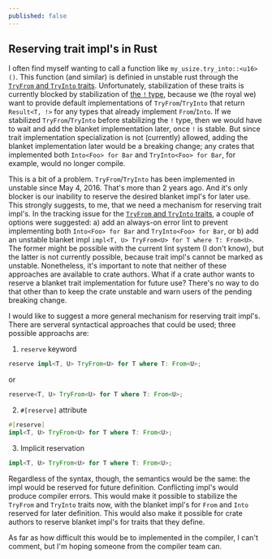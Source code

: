 ```yaml
---
published: false
---
```

## Reserving trait impl's in Rust

I often find myself wanting to call a function like `my_usize.try_into::<u16>()`. This function (and similar) is definied in unstable rust through the [`TryFrom` and `TryInto` traits](https://github.com/rust-lang/rust/issues/33417). Unfortunately, stabilization of these traits is currently blocked by stabilization of [the `!` type](https://github.com/rust-lang/rust/issues/35121), because we (the royal we) want to provide default implementations of `TryFrom`/`TryInto` that return `Result<T, !>` for any types that already implement `From`/`Into`. If we stabilized `TryFrom`/`TryInto` before stabilizing the `!` type, then we would have to wait and add the blanket implementation later, once `!` is stable. But since trait implementation specialization is not (currently) allowed, adding the blanket implementation later would be a breaking change; any crates that implemented both `Into<Foo> for Bar` and `TryInto<Foo> for Bar`, for example, would no longer compile.

This is a bit of a problem. `TryFrom`/`TryInto` has been implemented in unstable since May 4, 2016. That's more than 2 years ago. And it's only blocker is our inability to reserve the desired blanket impl's for later use. This strongly suggests, to me, that we need a mechanism for reserving trait impl's. In the tracking issue for the [`TryFrom` and `TryInto` traits](https://github.com/rust-lang/rust/issues/33417), a couple of options were suggested: a) add an always-on error lint to prevent implementing both `Into<Foo> for Bar` and `TryInto<Foo> for Bar`, or b) add an unstable blanket impl `impl<T, U> TryFrom<U> for T where T: From<U>`. The former might be possible with the current lint system (I don't know), but the latter is not currently possible, because trait impl's cannot be marked as unstable. Nonetheless, it's important to note that neither of these approaches are available to crate authors. What if a crate author wants to reserve a blanket trait implementation for future use? There's no way to do that other than to keep the crate unstable and warn users of the pending breaking change.

I would like to suggest a more general mechanism for reserving trait impl's. There are serveral syntactical approaches that could be used; three possible approachs are:

1) `reserve` keyword

```rust
reserve impl<T, U> TryFrom<U> for T where T: From<U>;
```

or 

```rust
reserve<T, U> TryFrom<U> for T where T: From<U>;
```

2) `#[reserve]` attribute

```rust
#[reserve]
impl<T, U> TryFrom<U> for T where T: From<U>;
```

3) Implicit reservation

```rust
impl<T, U> TryFrom<U> for T where T: From<U>;
```

Regardless of the syntax, though, the semantics would be the same: the impl would be reserved for future definition. Conflicting impl's would produce compiler errors. This would make it possible to stabilize the `TryFrom` and `TryInto` traits now, with the blanket impl's for `From` and `Into` reserved for later definition. This would also make it possible for crate authors to reserve blanket impl's for traits that they define.

As far as how difficult this would be to implemented in the compiler, I can't comment, but I'm hoping someone from the compiler team can.
